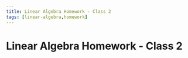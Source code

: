 ```yaml
---
title: Linear Algebra Homework - Class 2
tags: [linear-algebra,homework]
---
```


# Linear Algebra Homework - Class 2

